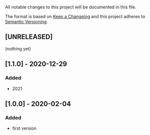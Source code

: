 All notable changes to this project will be documented in this file.

The format is based on [Keep a Changelog](http://keepachangelog.com/en/1.0.0/)
and this project adheres to [Semantic Versioning](http://semver.org/spec/v2.0.0.html).

## [UNRELEASED]
(nothing yet)

## [1.1.0] - 2020-12-29
### Added
- 2021

## [1.0.0] - 2020-02-04
### Added
- first version
